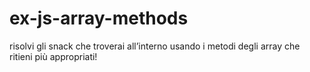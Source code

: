 # ex-js-array-methods

risolvi gli snack che troverai all’interno usando i metodi degli array che ritieni più appropriati!

